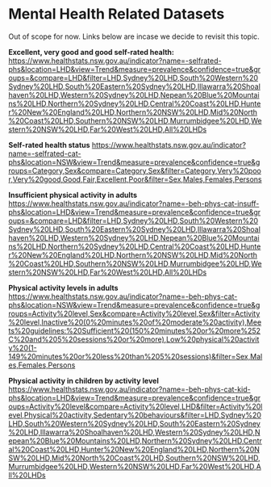 # Mental Health Related Datasets

Out of scope for now. Links below are incase we decide to revisit this topic.

**Excellent, very good and good self-rated health:** 
https://www.healthstats.nsw.gov.au/indicator?name=-selfrated-phs&location=LHD&view=Trend&measure=prevalence&confidence=true&groups=&compare=LHD&filter=LHD,Sydney%20LHD,South%20Western%20Sydney%20LHD,South%20Eastern%20Sydney%20LHD,Illawarra%20Shoalhaven%20LHD,Western%20Sydney%20LHD,Nepean%20Blue%20Mountains%20LHD,Northern%20Sydney%20LHD,Central%20Coast%20LHD,Hunter%20New%20England%20LHD,Northern%20NSW%20LHD,Mid%20North%20Coast%20LHD,Southern%20NSW%20LHD,Murrumbidgee%20LHD,Western%20NSW%20LHD,Far%20West%20LHD,All%20LHDs

**Self-rated health status**
https://www.healthstats.nsw.gov.au/indicator?name=-selfrated-cat-phs&location=NSW&view=Trend&measure=prevalence&confidence=true&groups=Category,Sex&compare=Category,Sex&filter=Category,Very%20poor,Very%20good,Good,Fair,Excellent,Poor&filter=Sex,Males,Females,Persons

**Insufficient physical activity in adults**
https://www.healthstats.nsw.gov.au/indicator?name=-beh-phys-cat-insuff-phs&location=LHD&view=Trend&measure=prevalence&confidence=true&groups=&compare=LHD&filter=LHD,Sydney%20LHD,South%20Western%20Sydney%20LHD,South%20Eastern%20Sydney%20LHD,Illawarra%20Shoalhaven%20LHD,Western%20Sydney%20LHD,Nepean%20Blue%20Mountains%20LHD,Northern%20Sydney%20LHD,Central%20Coast%20LHD,Hunter%20New%20England%20LHD,Northern%20NSW%20LHD,Mid%20North%20Coast%20LHD,Southern%20NSW%20LHD,Murrumbidgee%20LHD,Western%20NSW%20LHD,Far%20West%20LHD,All%20LHDs

**Physical activity levels in adults**
https://www.healthstats.nsw.gov.au/indicator?name=-beh-phys-cat-phs&location=NSW&view=Trend&measure=prevalence&confidence=true&groups=Activity%20level,Sex&compare=Activity%20level,Sex&filter=Activity%20level,Inactive%20(0%20minutes%20of%20moderate%20activity),Meets%20guidelines:%20Sufficient%20(150%20minutes%20or%20more%252C%20and%205%20sessions%20or%20more),Low%20physical%20activity%20(1-149%20minutes%20or%20less%20than%205%20sessions)&filter=Sex,Males,Females,Persons

**Physical activity in children by activity level**
https://www.healthstats.nsw.gov.au/indicator?name=-beh-phys-cat-kid-phs&location=LHD&view=Trend&measure=prevalence&confidence=true&groups=Activity%20level&compare=Activity%20level,LHD&filter=Activity%20level,Physical%20activity,Sedentary%20behaviours&filter=LHD,Sydney%20LHD,South%20Western%20Sydney%20LHD,South%20Eastern%20Sydney%20LHD,Illawarra%20Shoalhaven%20LHD,Western%20Sydney%20LHD,Nepean%20Blue%20Mountains%20LHD,Northern%20Sydney%20LHD,Central%20Coast%20LHD,Hunter%20New%20England%20LHD,Northern%20NSW%20LHD,Mid%20North%20Coast%20LHD,Southern%20NSW%20LHD,Murrumbidgee%20LHD,Western%20NSW%20LHD,Far%20West%20LHD,All%20LHDs
